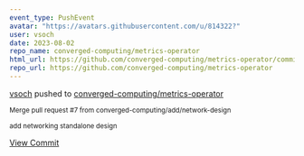 ```yaml
---
event_type: PushEvent
avatar: "https://avatars.githubusercontent.com/u/814322?"
user: vsoch
date: 2023-08-02
repo_name: converged-computing/metrics-operator
html_url: https://github.com/converged-computing/metrics-operator/commit/0eab4531d02b56829186f4d6fcc1db060b70494e
repo_url: https://github.com/converged-computing/metrics-operator
---
```


<a href='https://github.com/vsoch' target='_blank'>vsoch</a> pushed to <a href='https://github.com/converged-computing/metrics-operator' target='_blank'>converged-computing/metrics-operator</a>

<small>Merge pull request #7 from converged-computing/add/network-design

add networking standalone design</small>

<a href='https://github.com/converged-computing/metrics-operator/commit/0eab4531d02b56829186f4d6fcc1db060b70494e' target='_blank'>View Commit</a>